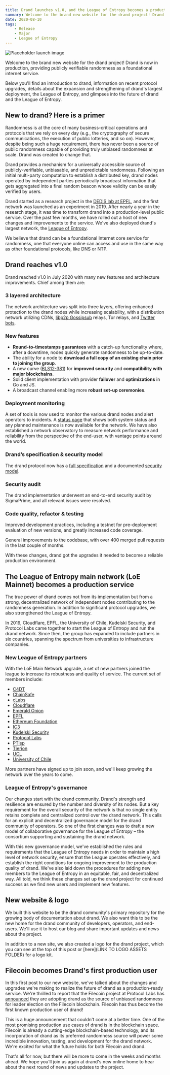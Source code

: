 ```yaml
---
title: Drand launches v1.0, and the League of Entropy becomes a production service!
summary: Welcome to the brand new website for the drand project! Drand is now in production, providing publicly verifiable randomness as a foundational internet service.
date: 2020-08-10
tags:
    - Release
    - Major
    - League of Entropy
---
```


![Placeholder launch image](/images/social-card.png)

Welcome to the brand new website for the drand project! Drand is now in production, providing publicly verifiable randomness as a foundational internet service.

Below you'll find an introduction to drand, information on recent protocol upgrades, details about the expansion and strengthening of drand's largest deployment, the League of Entropy, and glimpses into the future of drand and the League of Entropy.

## New to drand? Here is a primer

Randomness is at the core of many business-critical operations and protocols that we rely on every day (e.g., the cryptography of secure communications, the execution of public lotteries, and so on). However, despite being such a huge requirement, there has never been a source of public randomness capable of providing truly unbiased randomness at scale. Drand was created to change that. 

Drand provides a mechanism for a universally accessible source of publicly-verifiable, unbiasable, and unpredictable randomness. Following an initial multi-party computation to establish a distributed key, drand nodes operated by independent parties periodically broadcast information that gets aggregated into a final random beacon whose validity can be easily verified by users. 

Drand started as a research project in the [DEDIS lab at EPFL](http://dedis.epfl.ch/), and the first network was launched as an experiment in 2019. After nearly a year in the research stage, it was time to transform drand into a production-level public service. Over the past few months, we have rolled out a host of new changes and improvements to the service. We've also deployed drand's largest network, the [League of Entropy](http://leagueofentropy.com/).

We believe that drand can be a foundational Internet core service for randomness, one that everyone online can access and use in the same way as other foundational protocols, like DNS or NTP.

## Drand reaches v1.0

Drand reached v1.0 in July 2020 with many new features and architecture improvements. Chief among them are:

### 3 layered architecture

The network architecture was split into three layers, offering enhanced protection to the drand nodes while increasing scalability, with a distribution network utilizing CDNs, [libp2p Gossipsub](https://blog.ipfs.io/2020-05-20-gossipsub-v1.1/) relays, Tor relays, and [Twitter bots](https://twitter.com/loebot).

### New features

* **Round-to-timestamps guarantees** with a catch-up functionality where, after a downtime, nodes quickly generate randomness to be up-to-date.
* The ability for a node to **download a full copy of an existing chain prior to joining the group**.
* A new curve ([BLS12-381](https://electriccoin.co/blog/new-snark-curve/)) for **improved security** and **compatibility with major blockchains**.
* Solid client implementation with provider **failover** and **optimizations** in Go and JS.
* A broadcast channel enabling more **robust set-up ceremonies**.

### Deployment monitoring

A set of tools is now used to monitor the various drand nodes and alert operators to incidents. A [status page](https://drand.statuspage.io/) that shows both system status and any planned maintenance is now available for the network. We have also established a network observatory to measure network performance and reliability from the perspective of the end-user, with vantage points around the world.

### Drand’s specification & security model

The drand protocol now has a [full specification](/docs/specification/) and a documented [security model](/docs/security-model/). 

### Security audit

The drand implementation underwent an end-to-end security audit by SigmaPrime, and all relevant issues were resolved.

### Code quality, refactor & testing

Improved development practices, including a testnet for pre-deployment evaluation of new versions, and greatly increased code coverage.

General improvements to the codebase, with over 400 merged pull requests in the last couple of months.

With these changes, drand got the upgrades it needed to become a reliable production environment.

## The League of Entropy main network (LoE Mainnet) becomes a production service

The true power of drand comes not from its implementation but from a strong, decentralized network of independent nodes contributing to the randomness generation. In addition to significant protocol upgrades, we also strengthened the League of Entropy.

In 2019, Cloudflare, EPFL, the University of Chile, Kudelski Security, and Protocol Labs came together to start the League of Entropy and run the drand network. Since then, the group has expanded to include partners in six countries, spanning the spectrum from universities to infrastructure companies. 

### New League of Entropy partners

With the LoE Main Network upgrade, a set of new partners joined the league to increase its robustness and quality of service. The current set of members include:

* [C4DT](https://www.c4dt.org)
* [ChainSafe](https://chainsafe.io/)
* [cLabs](https://celo.org/about)
* [Cloudflare](https://www.cloudflare.com/)
* [Emerald Onion](https://emeraldonion.org/)
* [EPFL](https://www.epfl.ch/labs/dedis/)
* [Ethereum Foundation](https://ethereum.foundation/)
* [IC3](https://www.initc3.org/)
* [Kudelski Security](https://www.kudelskisecurity.com/)
* [Protocol Labs](https://protocol.ai/)
* [PTisp](https://ptisp.pt/)
* [Tierion](https://tierion.com/)
* [UCL](https://www.ucl.ac.uk/)
* [University of Chile](https://www.uchile.cl)

More partners have signed up to join soon, and we'll keep growing the network over the years to come.

### League of Entropy's governance

Our changes start with the drand community. Drand's strength and resilience are ensured by the number and diversity of its nodes. But a key requirement for the overall security of the network is that no single entity retains complete and centralized control over the drand network. This calls for an explicit and decentralized governance model for the drand community of operators. So one of the first changes was to draft a new model of collaborative governance for the League of Entropy – the consortium supporting and sustaining the drand network.

With this new governance model, we've established the rules and requirements that the League of Entropy needs in order to maintain a high level of network security, ensure that the League operates effectively, and establish the right conditions for ongoing improvement to the production quality of drand. We've also laid down the procedures for adding new members to the League of Entropy in an equitable, fair, and decentralized way. All told, we think these changes set up the drand project for continued success as we find new users and implement new features.

## New website & logo

We built this website to be the drand community's primary repository for the growing body of documentation about drand. We also want this to be the new home for the drand community of developers, operators, and end-users. We'll use it to host our blog and share important updates and news about the project.

In addition to a new site, we also created a logo for the drand project, which you can see at the top of this post or [here](LINK TO LOGO ASSETS FOLDER) for a logo kit. 

## Filecoin becomes Drand's first production user
 
In this first post to our new website, we've talked about the changes and upgrades we're making to realize the future of drand as a production-ready service. We're thrilled to report that the Filecoin project at Protocol Labs has [announced](https://filecoin.io/blog/filecoin-testnet-phase-2-is-here/) they are adopting drand as the source of unbiased randomness for leader election on the Filecoin blockchain. Filecoin has thus become the first known production user of drand!  

This is a huge announcement that couldn't come at a better time. One of the most promising production use cases of drand is in the blockchain space. Filecoin is already a cutting-edge blockchain-based technology, and its incorporation of drand as its preferred randomness source will power some incredible innovation, testing, and development for the drand network. We're excited for what the future holds for both Filecoin and drand. 

That's all for now, but there will be more to come in the weeks and months ahead. We hope you'll join us again at drand's new online home to hear about the next round of news and updates to the project. 
